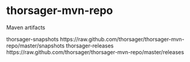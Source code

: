 thorsager-mvn-repo
==================

Maven artifacts

<repositories>
    <repository>
        <id>thorsager-snapshots</id>
        <url>https://raw.github.com/thorsager/thorsager-mvn-repo/master/snapshots</url>
    </repository>
</repositories>

<repositories>
    <repository>
        <id>thorsager-releases</id>
        <url>https://raw.github.com/thorsager/thorsager-mvn-repo/master/releases</url>
    </repository>
</repositories>

